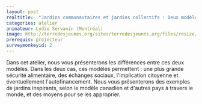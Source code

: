 ```yaml
---
layout: post
realtitle:  "Jardins communautaires et jardins collectifs : Deux modèles de jardins à vocation sociale"
categories: atelier
animateur: Lydie Servanin (Montréal)
image: http://terredesjeunes.org/sites/terredesjeunes.org/files/resize/DSCF1544-367x259.JPG
prerequis: projecteur
surveymonkeyid: 2
---
```

Dans cet atelier, nous vous présenterons les différences entre ces deux modèles. Dans les deux cas, ces modèles permettent : une plus grande sécurité alimentaire, des échanges sociaux, l'implication citoyenne et éventuellement l'autofinancement.
Nous vous présenterons des exemples de jardins inspirants, selon le modèle canadien et d'autres pays à travers le monde, et des moyens pour se les approprier.
